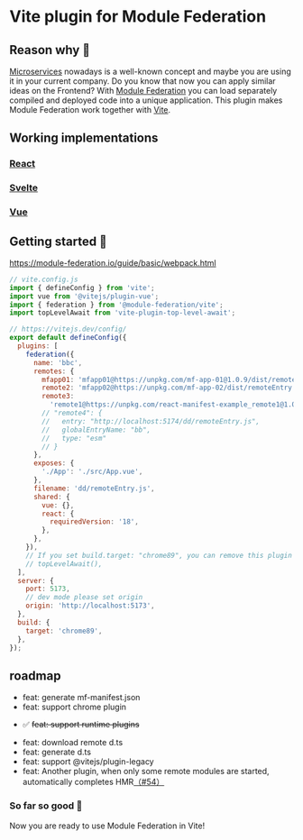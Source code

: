 # Vite plugin for Module Federation

## Reason why 🤔

[Microservices](https://martinfowler.com/articles/microservices.html) nowadays is a well-known concept and maybe you are using it in your current company.
Do you know that now you can apply similar ideas on the Frontend?
With [Module Federation](https://blog.logrocket.com/building-micro-frontends-webpacks-module-federation/#:~:text=Module%20federation%20is%20a%20JavaScript,between%20two%20different%20application%20codebases.) you can load separately compiled and deployed code into a unique application.
This plugin makes Module Federation work together with [Vite](https://vitejs.dev/).

## Working implementations

### [React](https://github.com/module-federation/module-federation-examples/tree/master/vite-react-microfrontends)<br>

### [Svelte](https://github.com/module-federation/module-federation-examples/tree/master/vite-svelte-microfrontends)<br>

### [Vue](https://github.com/module-federation/module-federation-examples/tree/master/vite-vue-microfrontends)

## Getting started 🚀

https://module-federation.io/guide/basic/webpack.html

```js
// vite.config.js
import { defineConfig } from 'vite';
import vue from '@vitejs/plugin-vue';
import { federation } from '@module-federation/vite';
import topLevelAwait from 'vite-plugin-top-level-await';

// https://vitejs.dev/config/
export default defineConfig({
  plugins: [
    federation({
      name: 'bbc',
      remotes: {
        mfapp01: 'mfapp01@https://unpkg.com/mf-app-01@1.0.9/dist/remoteEntry.js',
        remote2: 'mfapp02@https://unpkg.com/mf-app-02/dist/remoteEntry.js',
        remote3:
          'remote1@https://unpkg.com/react-manifest-example_remote1@1.0.6/dist/mf-manifest.json',
        // "remote4": {
        //   entry: "http://localhost:5174/dd/remoteEntry.js",
        //   globalEntryName: "bb",
        //   type: "esm"
        // }
      },
      exposes: {
        './App': './src/App.vue',
      },
      filename: 'dd/remoteEntry.js',
      shared: {
        vue: {},
        react: {
          requiredVersion: '18',
        },
      },
    }),
    // If you set build.target: "chrome89", you can remove this plugin
    // topLevelAwait(),
  ],
  server: {
    port: 5173,
    // dev mode please set origin
    origin: 'http://localhost:5173',
  },
  build: {
    target: 'chrome89',
  },
});
```

## roadmap

- feat: generate mf-manifest.json
- feat: support chrome plugin

* ✅ ~~feat: support runtime plugins~~

- feat: download remote d.ts
- feat: generate d.ts
- feat: support @vitejs/plugin-legacy
- feat: Another plugin, when only some remote modules are started, automatically completes HMR[（#54）](https://github.com/module-federation/vite/issues/54)

### So far so good 🎉

Now you are ready to use Module Federation in Vite!
